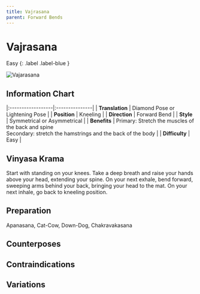 ```yaml
---
title: Vajrasana
parent: Forward Bends
---
```


# Vajrasana
Easy
{: .label .label-blue }

![Vajarasana](/yoga/assets/images/fb/vajarasana.png)
## Information Chart

|:------------------|:---------------|
| **Translation**  | Diamond Pose or Lightening Pose |
| **Position**     | Kneeling |
| **Direction**    | Forward Bend |
| **Style**        | Symmetrical or Asymmetrical |
| **Benefits**     | Primary: Stretch the muscles of the back and spine <br> Secondary: stretch the hamstrings and the back of the body   |
| **Difficulty**  | Easy                                       | 

## Vinyasa Krama 
Start with standing on your knees. Take a deep breath and raise your hands above your head, extending your spine. On your next exhale, bend forward, sweeping arms behind your back, bringing your head to the mat. On your next inhale, go back to kneeling position. 

## Preparation 
Apanasana, Cat-Cow, Down-Dog, Chakravakasana

## Counterposes

## Contraindications

## Variations